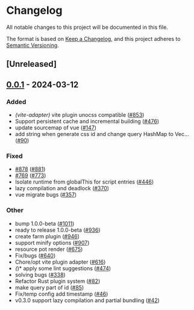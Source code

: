 # Changelog
All notable changes to this project will be documented in this file.

The format is based on [Keep a Changelog](https://keepachangelog.com/en/1.0.0/),
and this project adheres to [Semantic Versioning](https://semver.org/spec/v2.0.0.html).

## [Unreleased]

## [0.0.1](https://github.com/ErKeLost/farm/releases/tag/farmfe_plugin_lazy_compilation-v0.0.1) - 2024-03-12

### Added
- *(vite-adapter)* vite plugin unocss compatible ([#853](https://github.com/ErKeLost/farm/pull/853))
- Support persistent cache and incremental building ([#476](https://github.com/ErKeLost/farm/pull/476))
- update sourcemap of vue ([#147](https://github.com/ErKeLost/farm/pull/147))
- add string when generate css id and change query HashMap to Vec… ([#90](https://github.com/ErKeLost/farm/pull/90))

### Fixed
- [#878](https://github.com/ErKeLost/farm/pull/878) ([#881](https://github.com/ErKeLost/farm/pull/881))
- [#769](https://github.com/ErKeLost/farm/pull/769) ([#773](https://github.com/ErKeLost/farm/pull/773))
- Isolate runtime from globalThis for script entries ([#446](https://github.com/ErKeLost/farm/pull/446))
- lazy compilation and deadlock ([#370](https://github.com/ErKeLost/farm/pull/370))
- vue migrate bugs ([#357](https://github.com/ErKeLost/farm/pull/357))

### Other
- bump 1.0.0-beta ([#1011](https://github.com/ErKeLost/farm/pull/1011))
- ready to release 1.0.0-beta ([#936](https://github.com/ErKeLost/farm/pull/936))
- create farm plugin ([#946](https://github.com/ErKeLost/farm/pull/946))
- support minify options ([#907](https://github.com/ErKeLost/farm/pull/907))
- resource pot render ([#675](https://github.com/ErKeLost/farm/pull/675))
- Fix/bugs ([#640](https://github.com/ErKeLost/farm/pull/640))
- Chore/opt vite plugin adapter ([#616](https://github.com/ErKeLost/farm/pull/616))
- *(*)* apply some lint suggestions ([#474](https://github.com/ErKeLost/farm/pull/474))
- solving bugs ([#338](https://github.com/ErKeLost/farm/pull/338))
- Refactor Rust plugin system ([#82](https://github.com/ErKeLost/farm/pull/82))
- make query part of id ([#85](https://github.com/ErKeLost/farm/pull/85))
- Fix/temp config add timestamp ([#46](https://github.com/ErKeLost/farm/pull/46))
- v0.3.0 support lazy compilation and partial bundling ([#42](https://github.com/ErKeLost/farm/pull/42))

